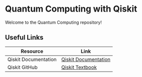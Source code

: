 # Quantum Computing with Qiskit

Welcome to the Quantum Computing repository!


## Useful Links

| Resource             | Link                                      |
|----------------------|-------------------------------------------|
| Qiskit Documentation | [Qiskit Documentation](https://docs.quantum.ibm.com/guides/hello-world) |
| Qiskit GitHub      | [Qiskit Textbook](https://github.com/Qiskit) |

